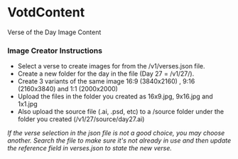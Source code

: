 # VotdContent
Verse of the Day Image Content



### Image Creator Instructions
- Select a verse to create images for from the /v1/verses.json file.
- Create a new folder for the day in the file (Day 27 = /v1/27/).
- Create 3 variants of the same image 16:9 (3840x2160) , 9:16 (2160x3840) and 1:1 (2000x2000)
- Upload the files in the folder you created as 16x9.jpg, 9x16.jpg and 1x1.jpg
- Also upload the source file (.ai, .psd, etc) to a /source folder under the folder you created (/v1/27/source/day27.ai)

*If the verse selection in the json file is not a good choice, you may choose another.  Search the file to make sure it's not already in use and then update the reference field in verses.json to state the new verse.*
